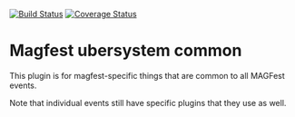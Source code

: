 [![Build Status](https://travis-ci.org/magfest/magfest.svg)](https://travis-ci.org/magfest/magfest) [![Coverage Status](https://coveralls.io/repos/github/magfest/magfest/badge.svg?branch=master)](https://coveralls.io/github/magfest/magfest?branch=master)

# Magfest ubersystem common
This plugin is for magfest-specific things that are common to all MAGFest events.

Note that individual events still have specific plugins that they use as well. 

